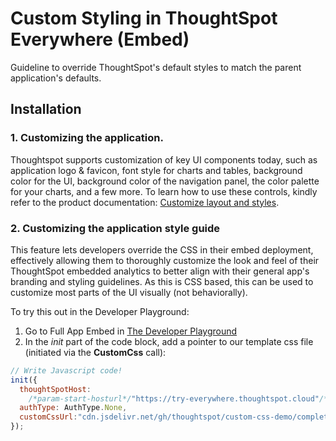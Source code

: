 # Custom Styling in ThoughtSpot Everywhere (Embed)

Guideline to override ThoughtSpot's default styles to match the parent application's defaults.

## Installation

### 1. Customizing the application.
Thoughtspot supports customization of key UI components today, such as application logo & favicon, font style for charts and tables, background color for the UI, background color of the navigation panel, the color palette for your charts, and a few more. To learn how to use these controls, kindly refer to the product documentation: [Customize layout and styles](https://developers.thoughtspot.com/docs/?pageid=customize-style).

### 2. Customizing the application style guide

This feature lets developers override the CSS in their embed deployment, effectively allowing them to thoroughly customize the look and feel of their ThoughtSpot embedded analytics to better align with their general app's branding and styling guidelines.
As this is CSS based, this can be used to customize most parts of the UI visually (not behaviorally).

To try this out in the Developer Playground:
1. Go to Full App Embed in [The Developer Playground](https://try-everywhere.thoughtspot.cloud/v2/#/everywhere/playground/fullApp)
2. In the _init_ part of the code block, add a pointer to our template css file (initiated via the **CustomCss** call):

```js
// Write Javascript code!
init({
  thoughtSpotHost:
    /*param-start-hosturl*/"https://try-everywhere.thoughtspot.cloud"/*param-end-hosturl*/,
  authType: AuthType.None,
  customCssUrl:"cdn.jsdelivr.net/gh/thoughtspot/custom-css-demo/complete.css"
});
```

